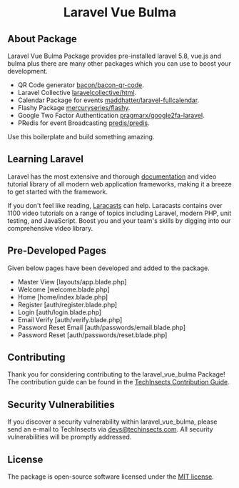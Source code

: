 <h1 align="center">Laravel Vue Bulma</h1>

## About Package

Laravel Vue Bulma Package provides pre-installed laravel 5.8, vue.js and bulma
plus there are many other packages which you can use to boost your development.

- QR Code generator [bacon/bacon-qr-code](https://laravel.com/docs/routing).
- Laravel Collective [laravelcollective/html](https://laravel.com/docs/container).
- Calendar Package for events [maddhatter/laravel-fullcalendar](https://laravel.com/docs/session).
- Flashy Package [mercuryseries/flashy](https://laravel.com/docs/eloquent).
- Google Two Factor Authentication [pragmarx/google2fa-laravel](https://laravel.com/docs/migrations).
- PRedis for event Broadcasting [predis/predis](https://laravel.com/docs/queues).

Use this boilerplate and build something amazing.

## Learning Laravel

Laravel has the most extensive and thorough [documentation](https://laravel.com/docs) and video tutorial library of all modern web application frameworks, making it a breeze to get started with the framework.

If you don't feel like reading, [Laracasts](https://laracasts.com) can help. Laracasts contains over 1100 video tutorials on a range of topics including Laravel, modern PHP, unit testing, and JavaScript. Boost you and your team's skills by digging into our comprehensive video library.

## Pre-Developed Pages

Given below pages have been developed and added to the package.

- Master View [layouts/app.blade.php]
- Welcome [welcome.blade.php]
- Home [home/index.blade.php]
- Register [auth/register.blade.php]
- Login [auth/login.blade.php]
- Email Verify [auth/verify.blade.php]
- Password Reset Email [auth/passwords/email.blade.php]
- Password Reset [auth/passwords/reset.blade.php]

## Contributing

Thank you for considering contributing to the laravel_vue_bulma Package! The contribution guide can be found in the [TechInsects Contribution Guide](https://techinsects.com/contributions).

## Security Vulnerabilities

If you discover a security vulnerability within laravel_vue_bulma, please send an e-mail to TechInsects via [devs@techinsects.com](mailto:dev@techinsects.com). All security vulnerabilities will be promptly addressed.

## License

The package is open-source software licensed under the [MIT license](https://opensource.org/licenses/MIT).
